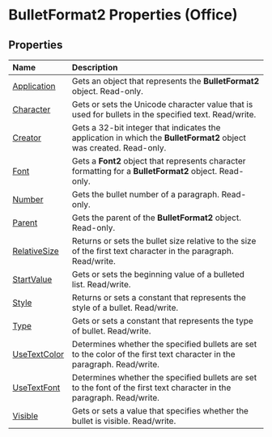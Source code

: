 
# BulletFormat2 Properties (Office)

## Properties



|**Name**|**Description**|
|:-----|:-----|
| [Application](80cfd474-d7b2-bb07-d598-1f7906343dc3.md)|Gets an object that represents the  **BulletFormat2** object. Read-only.|
| [Character](1d482fdf-015d-01a5-8e57-5716308c4df2.md)|Gets or sets the Unicode character value that is used for bullets in the specified text. Read/write.|
| [Creator](e1f3d6e5-c40f-b1ae-5d71-de8b0857b498.md)|Gets a 32-bit integer that indicates the application in which the  **BulletFormat2** object was created. Read-only.|
| [Font](13ea8a0d-602f-5a30-73b5-9334349f041c.md)|Gets a  **Font2** object that represents character formatting for a **BulletFormat2** object. Read-only.|
| [Number](cc2f0439-9c8f-3fe0-03db-fb3ed99b48cb.md)|Gets the bullet number of a paragraph. Read-only.|
| [Parent](3a67cd1d-2b22-3c56-0f91-27738c90434b.md)|Gets the parent of the  **BulletFormat2** object. Read-only.|
| [RelativeSize](91c5b349-008a-b4bc-befb-1b8e188d7e2f.md)|Returns or sets the bullet size relative to the size of the first text character in the paragraph. Read/write.|
| [StartValue](21f1460f-7fe2-da2c-a5f7-9336ea4755a9.md)|Gets or sets the beginning value of a bulleted list. Read/write.|
| [Style](26ccbece-f520-6e9a-a6ba-a098ec9e44d2.md)|Returns or sets a constant that represents the style of a bullet. Read/write.|
| [Type](994b3307-70bc-90d1-2028-db30df8e7c63.md)|Gets or sets a constant that represents the type of bullet. Read/write.|
| [UseTextColor](c492ea74-9dfe-12cb-3ccd-500f674eb3f5.md)|Determines whether the specified bullets are set to the color of the first text character in the paragraph. Read/write.|
| [UseTextFont](2f4d7cc2-0832-0dd0-4b6a-47553a922505.md)|Determines whether the specified bullets are set to the font of the first text character in the paragraph. Read/write.|
| [Visible](3708c45b-8b3b-af99-58f0-2e695d6b0e74.md)|Gets or sets a value that specifies whether the bullet is visible. Read/write.|
